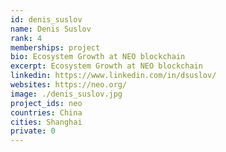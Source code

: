 ```yaml
---
id: denis_suslov
name: Denis Suslov 
rank: 4
memberships: project
bio: Ecosystem Growth at NEO blockchain
excerpt: Ecosystem Growth at NEO blockchain
linkedin: https://www.linkedin.com/in/dsuslov/
websites: https://neo.org/
image: ./denis_suslov.jpg
project_ids: neo
countries: China
cities: Shanghai
private: 0
---
```

